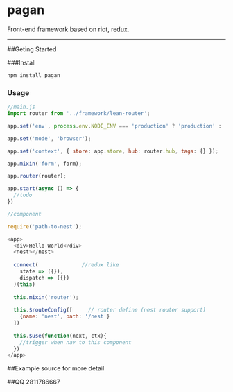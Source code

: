 # pagan
Front-end framework based on riot, redux.

---

##Geting Started

###Install

```
npm install pagan
```

### Usage

```javascript
//main.js
import router from '../framework/lean-router';

app.set('env', process.env.NODE_ENV === 'production' ? 'production' : 'development');

app.set('mode', 'browser');

app.set('context', { store: app.store, hub: router.hub, tags: {} });

app.mixin('form', form);

app.router(router);

app.start(async () => {
  //todo
})

```

```javascript
//component

require('path-to-nest');

<app>
  <div>Hello World</div>
  <nest></nest>
  
  connect(              //redux like
    state => ({}),
    dispatch => ({})
  )(this)
  
  this.mixin('router');
  
  this.$routeConfig([     // router define (nest router support)
    {name: 'nest', path: '/nest'}
  ])
  
  this.$use(function(next, ctx){
    //trigger when nav to this component
  })
</app>

```

##Example
source for more detail

##QQ
2811786667
